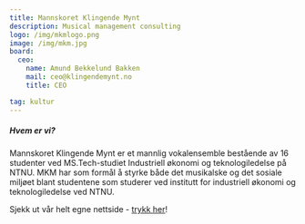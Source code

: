 ```yaml
---
title: Mannskoret Klingende Mynt
description: Musical management consulting
logo: /img/mkmlogo.png
image: /img/mkm.jpg
board:
  ceo:
    name: Amund Bekkelund Bakken
    mail: ceo@klingendemynt.no
    title: CEO

tag: kultur
---
```


##### Hvem er vi?

Mannskoret Klingende Mynt er et mannlig vokalensemble bestående av 16 studenter ved MS.Tech-studiet Industriell økonomi og teknologiledelse på NTNU. MKM har som formål å styrke både det musikalske og det sosiale miljøet blant studentene som studerer ved institutt for industriell økonomi og teknologiledelse ved NTNU.

Sjekk ut vår helt egne nettside - [trykk her](http://klingendemynt.no/)!
